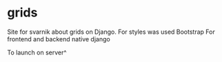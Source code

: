 # grids
Site for svarnik about grids on Django.
For styles was used Bootstrap
For frontend and backend native django

To launch on server^
